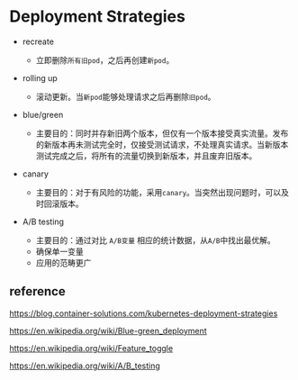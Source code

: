 # Deployment Strategies

- recreate
  - 立即删除`所有旧pod`，之后再创建`新pod`。

- rolling up
  - 滚动更新。当`新pod`能够处理请求之后再删除`旧pod`。

- blue/green
  - 主要目的：同时并存新旧两个版本，但仅有一个版本接受真实流量。发布的新版本再未测试完全时，仅接受测试请求，不处理真实请求。当新版本测试完成之后，将所有的流量切换到新版本，并且废弃旧版本。

- canary
  - 主要目的：对于有风险的功能，采用`canary`。当突然出现问题时，可以及时回滚版本。

- A/B testing
  - 主要目的：通过对比 `A/B变量` 相应的统计数据，从`A/B`中找出最优解。
  - 确保单一变量
  - 应用的范畴更广

## reference

https://blog.container-solutions.com/kubernetes-deployment-strategies

https://en.wikipedia.org/wiki/Blue-green_deployment

https://en.wikipedia.org/wiki/Feature_toggle

https://en.wikipedia.org/wiki/A/B_testing